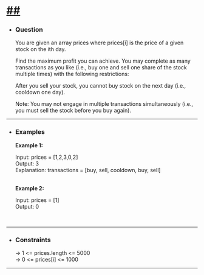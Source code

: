 <a href="#"><h1>##</h1></a>

- <h3>Question</h3>
    You are given an array prices where prices[i] is the price of a given stock on the ith day.

    Find the maximum profit you can achieve. You may complete as many transactions as you like (i.e., buy one and sell one share of the stock multiple times) with the following restrictions:

    After you sell your stock, you cannot buy stock on the next day (i.e., cooldown one day).

    Note: You may not engage in multiple transactions simultaneously (i.e., you must sell the stock before you buy again).
<hr>

- <h3>Examples</h3>
    <div>
    <b>Example 1:</b>

    Input: prices = [1,2,3,0,2]<br>
    Output: 3 <br>
    Explanation: transactions = [buy, sell, cooldown, buy, sell]
    </div>
    <br>
    <div>
    <b>Example 2:</b>

    Input: prices = [1]<br>
    Output: 0 <br>
    </div>
    <br>
<hr>

- <h3>Constraints</h3>
    → 1 <= prices.length <= 5000<br>
    → 0 <= prices[i] <= 1000 <br>
<hr>
